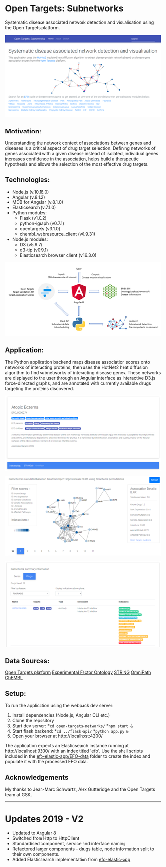 # Open Targets: Subnetworks
Systematic disease associated network detection and visualisation using the Open Targets platform.

![Homepage screenshot](/docs/OTN_home.png)

## Motivation:
Understanding the network context of associations between genes and diseases is a critical aspect of drug target selection. Defining networks of genes associated with a given disease instead of isolated, individual genes increases confidence in the association, helps build a therapeutic hypothesis and allows the selection of the most effective drug targets.

## Technologies:
- Node.js (v.10.16.0)
- Angular (v.8.1.2)
- MDB for Angular (v.8.1.0)
- Elasticsearch (v.7.1.0)
- Python modules:
  - Flask (v1.0.2)
  - python-igraph (v0.7.1)
  - opentargets (v3.1.0)
  - chembl_webresource_client (v0.9.31)
- Node.js modules:
  - D3 (v5.9.7)
  - d3-tip (v0.9.1)
  - Elasticsearch browser client (v.16.3.0)

![Application structure](/docs/application_structure.png)

## Application:
The Python application backend maps disease association scores onto networks of interacting proteins, then uses the HotNet2 heat diffusion algorithm to find subnetworks of interacting disease genes.  These networks are displayed to the user through an Angular interface as interactive D3.js force-directed graphs, and are annotated with currently available drugs targeting the proteins discovered.

![Disease summary](/docs/disease_summary.png)

![Subnetwork visualisation](/docs/subnetworks.png)

![Subnetwork drugs](/docs/subnetwork_drugs.png)

## Data Sources:
[Open Targets platform](https://www.opentargets.org/)
[Experimental Factor Ontology](https://www.ebi.ac.uk/efo/)
[STRING](https://string-db.org/)
[OmniPath](http://omnipathdb.org/)
[ChEMBL](https://www.ebi.ac.uk/chembl/)

## Setup:
To run the application using the webpack dev server:
1. Install dependencies (Node.js, Angular CLI etc.)
2. Clone the repository
3. Start dev server:
    *`cd open-targets-networks/`
    *`npm start &`
4. Start flask backend:
    *`cd ../flask-api/`
    *`python app.py &`
5. Open your browser at http://localhost:4200/

The application expects an Elasticsearch instance running at http://localhost:9200/ with an index titled 'efo'. Use the shell scripts included in the [efo-elastic-app/EFO-data](https://github.com/jderoberts/EFO-Elastic-app/tree/master/EFO-data) folder to create the index and populate it with the processed EFO data.

## Acknowledgements
My thanks to Jean-Marc Schwartz, Alex Gutteridge and the Open Targets team at GSK.

---
# Updates 2019 - V2
- Updated to Angular 8
- Switched from Http to HttpClient
- Standardised component, service and interface naming
- Refactored larger components - drugs table, node information split to their own components.
- Added Elasticsearch implementation from [efo-elastic-app](https://github.com/jderoberts/EFO-Elastic-app)
